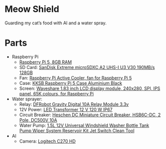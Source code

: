 # Meow Shield
Guarding my cat’s food with AI and a water spray.

# Parts
-  Raspberry Pi
   -  [Raspberry Pi 5, 8GB RAM](https://www.raspberrypi.com/products/raspberry-pi-5/?variant=raspberry-pi-5-8gb)
   -  SD Card: [SanDisk Extreme microSDXC A2 UHS-I U3 V30 190MB/s 128GB](https://shop.sandisk.com/products/memory-cards/microsd-cards/sandisk-extreme-uhs-i-microsd?sku=SDSQXAA-128G-AN6MA)
   -  Fan: [Raspberry Pi Active Cooler, fan for Raspberry Pi 5](https://www.raspberrypi.com/products/active-cooler/)
   -  Case: [KKSB Raspberry Pi 5 Case Aluminium Black](https://kksb-cases.com/products/kksb-raspberry-pi-5-case-aluminium-black?_pos=1&_sid=190b838d4&_ss=r)
   -  Screen: [Waveshare 1.83 inch LCD display module, 240x280, SPI, IPS panel, 65K colours, for Raspberry Pi](https://www.waveshare.com/wiki/1.83inch_LCD_Module)
- Water sprayer:
  - Relay: [DFRobot Gravity Digital 10A Relay Module 3.3v](https://www.dfrobot.com/product-1572.html)
  - 12V Power: [LED Transformer 12 V 120 W IP67](https://www.amazon.de/dp/B0CLCQCXN5?ref=ppx_yo2ov_dt_b_fed_asin_title&th=1)
  - Circuit Breaker: [Heschen DC Miniature Circuit Breaker, HSB6C-DC, 2 Pole, DC500V 10A](https://heschen.com/products/heschen-dc-miniature-circuit-breaker-hsb6c-dc-2-poles-dc500v-6a-10a-16a-20a-25a-32a-40a-50a-63a-80a-100a-125a-photovoltaic-circuit-breaker-for-solar-pv-system-solar-panels-grid-system-35mm-din-rail-mounting?variant=43247129329817)
  - Water Pump: [1.5L 12V Universal Windshield Washer Bottle Tank Pump Wiper System Reservoir Kit Jet Switch Clean Tool](https://th.aliexpress.com/item/1005005991776731.html?spm=a2g0o.productlist.main.1.3b87346fIlIFx4&algo_pvid=e5f6c22b-d5b1-4c2b-a007-2052cd894b46&algo_exp_id=e5f6c22b-d5b1-4c2b-a007-2052cd894b46-0&pdp_ext_f=%7B%22order%22%3A%22143%22%2C%22eval%22%3A%221%22%7D&pdp_npi=6%40dis%21THB%21282.14%21175.41%21%21%218.38%215.21%21%40211b813f17560341935492833e4c31%2112000035211464293%21sea%21TH%210%21ABX%211%210%21n_tag%3A-29910%3Bd%3Ac8ef5691%3Bm03_new_user%3A-29895%3BpisId%3A5000000174221311&curPageLogUid=Til525sPSxQR&utparam-url=scene%3Asearch%7Cquery_from%3A%7Cx_object_id%3A1005005991776731%7C_p_origin_prod%3A#nav-review)
- AI
  - Camera: [Logitech C270 HD](https://www.logitech.com/en-us/shop/p/c270-hd-webcam)
